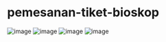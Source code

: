 # pemesanan-tiket-bioskop
![image](https://github.com/user-attachments/assets/4ba578eb-4b22-46c7-a3cd-141ee4791266)
![image](https://github.com/user-attachments/assets/3a95a1df-4948-457c-9f07-3220264c57a1)
![image](https://github.com/user-attachments/assets/649111a5-1f7b-47a9-9590-900f285bf458)
![image](https://github.com/user-attachments/assets/26cf6174-2045-481f-b682-8a849311088f)

